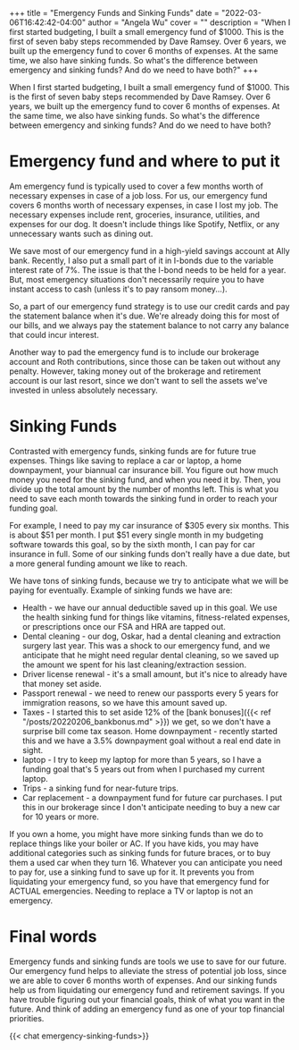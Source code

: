 +++
title = "Emergency Funds and Sinking Funds"
date = "2022-03-06T16:42:42-04:00"
author = "Angela Wu"
cover = ""
description = "When I first started budgeting, I built a small emergency fund of $1000. This is the first of seven baby steps recommended by Dave Ramsey. Over 6 years, we built up the emergency fund to cover 6 months of expenses. At the same time, we also have sinking funds. So what's the difference between emergency and sinking funds? And do we need to have both?"
+++

When I first started budgeting, I built a small emergency fund of $1000. This is the first of seven baby steps recommended by Dave Ramsey. Over 6 years, we built up the emergency fund to cover 6 months of expenses. At the same time, we also have sinking funds. So what's the difference between emergency and sinking funds? And do we need to have both?

# Emergency fund and where to put it
Am emergency fund is typically used to cover a few months worth of necessary expenses in case of a job loss. For us, our emergency fund covers 6 months worth of necessary expenses, in case I lost my job. The necessary expenses include rent, groceries, insurance, utilities, and expenses for our dog. It doesn't include things like Spotify, Netflix, or any unnecessary wants such as dining out. 

We save most of our emergency fund in a high-yield savings account at Ally bank. Recently, I also put a small part of it in I-bonds due to the variable interest rate of 7%. The issue is that the I-bond needs to be held for a year. But, most emergency situations don't necessarily require you to have instant access to cash (unless it's to pay ransom money...). 

So, a part of our emergency fund strategy is to use our credit cards and pay the statement balance when it's due. We're already doing this for most of our bills, and we always pay the statement balance to not carry any balance that could incur interest. 

Another way to pad the emergency fund is to include our brokerage account and Roth contributions, since those can be taken out without any penalty. However, taking money out of the brokerage and retirement account is our last resort, since we don't want to sell the assets we've invested in unless absolutely necessary.

# Sinking Funds
Contrasted with emergency funds, sinking funds are for future true expenses. Things like saving to replace a car or laptop, a home downpayment, your biannual car insurance bill. You figure out how much money you need for the sinking fund, and when you need it by. Then, you divide up the total amount by the number of months left. This is what you need to save each month towards the sinking fund in order to reach your funding goal.

For example, I need to pay my car insurance of $305 every six months. This is about $51 per month. I put $51 every single month in my budgeting software towards this goal, so by the sixth month, I can pay for car insurance in full. Some of our sinking funds don't really have a due date, but a more general funding amount we like to reach.

We have tons of sinking funds, because we try to anticipate what we will be paying for eventually. Example of sinking funds we have are:

* Health - we have our annual deductible saved up in this goal. We use the health sinking fund for things like vitamins, fitness-related expenses, or prescriptions once our FSA and HRA are tapped out.
* Dental cleaning - our dog, Oskar, had a dental cleaning and extraction surgery last year. This was a shock to our emergency fund, and we anticipate that he might need regular dental cleaning, so we saved up the amount we spent for his last cleaning/extraction session.
* Driver license renewal - it's a small amount, but it's nice to already have that money set aside.
* Passport renewal - we need to renew our passports every 5 years for immigration reasons, so we have this amount saved up.
* Taxes - I started this to set aside 12% of the [bank bonuses]({{< ref "/posts/20220206_bankbonus.md" >}}) we get, so we don't have a surprise bill come tax season.
Home downpayment - recently started this and we have a 3.5% downpayment goal without a real end date in sight. 
* laptop - I try to keep my laptop for more than 5 years, so I have a funding goal that's 5 years out from when I purchased my current laptop.
* Trips - a sinking fund for near-future trips.
* Car replacement - a downpayment fund for future car purchases. I put this in our brokerage since I don't anticipate needing to buy a new car for 10 years or more.

If you own a home, you might have more sinking funds than we do to replace things like your boiler or AC. If you have kids, you may have additional categories such as sinking funds for future braces, or to buy them a used car when they turn 16. Whatever you can anticipate you need to pay for, use a sinking fund to save up for it. It prevents you from liquidating your emergency fund, so you have that emergency fund for ACTUAL emergencies. Needing to replace a TV or laptop is not an emergency. 

# Final words
Emergency funds and sinking funds are tools we use to save for our future. Our emergency fund helps to alleviate the stress of potential job loss, since we are able to cover 6 months worth of expenses. And our sinking funds help us from liquidating our emergency fund and retirement savings. If you have trouble figuring out your financial goals, think of what you want in the future. And think of adding an emergency fund as one of your top financial priorities. 

{{< chat emergency-sinking-funds>}}
